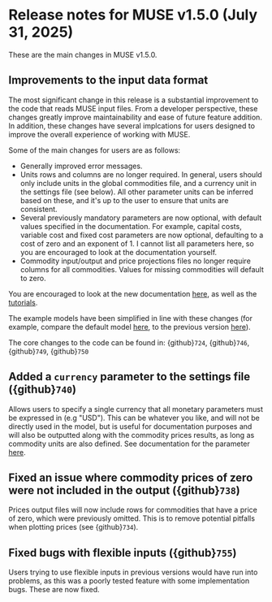 # Release notes for MUSE v1.5.0 (July 31, 2025)

These are the main changes in MUSE v1.5.0.

## Improvements to the input data format

The most significant change in this release is a substantial improvement to the code that reads MUSE input files.
From a developer perspective, these changes greatly improve maintainability and ease of future feature addition.
In addition, these changes have several implcations for users designed to improve the overall experience of working with MUSE.

Some of the main changes for users are as follows:

- Generally improved error messages.
- Units rows and columns are no longer required. In general, users should only include units in the global commodities file, and a currency unit in the settings file (see below). All other parameter units can be inferred based on these, and it's up to the user to ensure that units are consistent.
- Several previously mandatory parameters are now optional, with default values specified in the documentation. For example, capital costs, variable cost and fixed cost parameters are now optional, defaulting to a cost of zero and an exponent of 1. I cannot list all parameters here, so you are encouraged to look at the documentation yourself.
- Commodity input/output and price projections files no longer require columns for all commodities. Values for missing commodities will default to zero.

You are encouraged to look at the new documentation [here](https://muse-os.readthedocs.io/en/v1.4.3/inputs/index.html), as well as the [tutorials](https://muse-os.readthedocs.io/en/v1.4.3/user-guide/index.html).

The example models have been simplified in line with these changes (for example, compare the default model [here](https://github.com/EnergySystemsModellingLab/MUSE_OS/tree/v1.5.0/src/muse/data/example/default), to the previous version [here](https://github.com/EnergySystemsModellingLab/MUSE_OS/tree/v1.4.3/src/muse/data/example/default)).

The core changes to the code can be found in: {github}`724`, {github}`746`, {github}`749`, {github}`750`

## Added a `currency` parameter to the settings file ({github}`740`)

Allows users to specify a single currency that all monetary parameters must be expressed in (e.g "USD").
This can be whatever you like, and will not be directly used in the model, but is useful for documentation purposes and will also be outputted along with the commodity prices results, as long as commodity units are also defined.
See documentation for the parameter [here](https://muse-os.readthedocs.io/en/latest/inputs/toml.html#main-section).

## Fixed an issue where commodity prices of zero were not included in the output ({github}`738`)

Prices output files will now include rows for commodities that have a price of zero, which were previously omitted.
This is to remove potential pitfalls when plotting prices (see {github}`734`).

## Fixed bugs with flexible inputs ({github}`755`)

Users trying to use flexible inputs in previous versions would have run into problems, as this was a poorly tested feature with some implementation bugs. These are now fixed.
